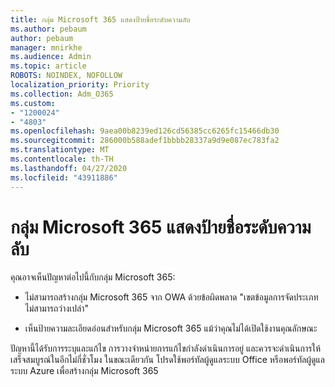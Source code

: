 ```yaml
---
title: กลุ่ม Microsoft 365 แสดงป้ายชื่อระดับความลับ
ms.author: pebaum
author: pebaum
manager: mnirkhe
ms.audience: Admin
ms.topic: article
ROBOTS: NOINDEX, NOFOLLOW
localization_priority: Priority
ms.collection: Adm_O365
ms.custom:
- "1200024"
- "4803"
ms.openlocfilehash: 9aea00b8239ed126cd56385cc6265fc15466db30
ms.sourcegitcommit: 286000b588adef1bbbb28337a9d9e087ec783fa2
ms.translationtype: MT
ms.contentlocale: th-TH
ms.lasthandoff: 04/27/2020
ms.locfileid: "43911886"
---
```

# <a name="microsoft-365-groups-showing-sensitivity-label"></a>กลุ่ม Microsoft 365 แสดงป้ายชื่อระดับความลับ

คุณอาจเห็นปัญหาต่อไปนี้กับกลุ่ม Microsoft 365:

- ไม่สามารถสร้างกลุ่ม Microsoft 365 จาก OWA ด้วยข้อผิดพลาด "เขตข้อมูลการจัดประเภทไม่สามารถว่างเปล่า"

- เห็นป้ายความละเอียดอ่อนสําหรับกลุ่ม Microsoft 365 แม้ว่าคุณไม่ได้เปิดใช้งานคุณลักษณะ

ปัญหานี้ได้รับการระบุและแก้ไข การวางจําหน่ายการแก้ไขกําลังดําเนินการอยู่ และควรจะดําเนินการให้เสร็จสมบูรณ์ในอีกไม่กี่ชั่วโมง ในขณะเดียวกัน โปรดใช้พอร์ทัลผู้ดูแลระบบ Office หรือพอร์ทัลผู้ดูแลระบบ Azure เพื่อสร้างกลุ่ม Microsoft 365  
